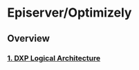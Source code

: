 # Episerver/Optimizely

## Overview

### [1. DXP Logical Architecture](https://github.com/lamkhai/episerver/wiki/Overview:-Episerver-Optimizely-DXP-Logical-Architecture)

